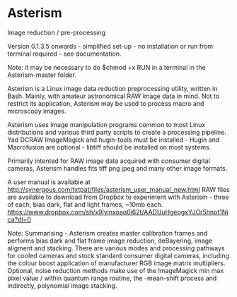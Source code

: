 # Asterism

Image reduction / pre-processing

Version 0.1.3.5 onwards - simplified set-up - no installation or run from terminal required - see documentation.

Note: it may be necessary to do $chmod +x RUN in a terminal in the Asterism-master folder.

Asterism is a Linux image data reduction preprocessing utility, written in Bash. Mainly, with amateur astronomical RAW image data in mind. Not to restrict its application, Asterism may be used to process macro and microscopy images. 

Asterism uses image manipulation programs common to most Linux distributions and various third party scripts to create a processing pipeline. Yad DCRAW ImageMagick and hugin-tools must be installed - Hugin and Macrofusion are optional - libtiff should be installed on most systems.

Primarily intented for RAW image data acquired with consumer digital cameras, Asterism handles fits tiff png jpeg and many other image formats. 

A user manual is available at http://synergous.com/txtpat/files/asterism_user_manual_new.html
RAW files are available to download from Dropbox to experiment with Asterism - three of each, bias dark, flat and light frames, ~10mb each.
https://www.dropbox.com/sh/x9lyinxoaq0i62t/AADUuHgeogxYJOr5hnot1Njca?dl=0

Note: Summarising - Asterism creates master calibration frames and performs bias dark and flat frame image reduction, deBayering, image aligment and stacking. There are various modes and processing pathways for cooled cameras and stock standard consumer digital cameras, including the colour boost application of manufacturer RGB image matrix multipliers. Optional, noise reduction methods make use of the ImageMagick min max pixel value / within quantum range routine, the -mean-shift process and indirectly, polynomial image stacking.
